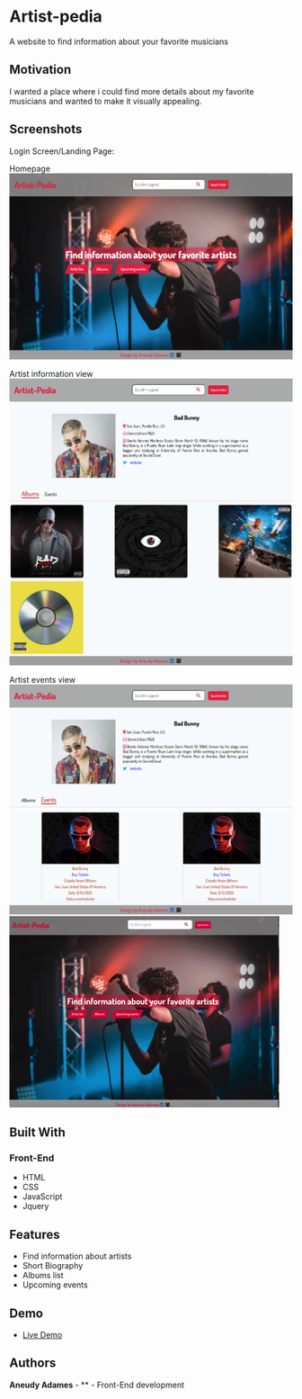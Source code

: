 # Artist-pedia

A website to find information about your favorite musicians

## Motivation

I wanted a place where i could find more details about my favorite musicians and wanted to make it visually appealing.

## Screenshots

Login Screen/Landing Page:

Homepage
![homepage](screenshots/homepage.png)

Artist information view
![artistView](screenshots/artist-info-page.png)

Artist events view
![eventsView](screenshots/events-info-view.png)
![liveApp](screenshots/giphy.gif)

## Built With

### Front-End

- HTML
- CSS
- JavaScript
- Jquery

## Features

- Find information about artists
- Short Biography
- Albums list
- Upcoming events

## Demo

- [Live Demo](https://aneudya4.github.io/artist-pedia/)

## Authors

**Aneudy Adames** - \*\* - Front-End development
